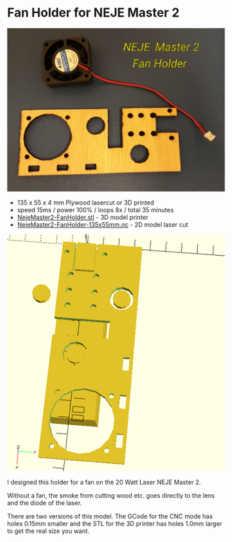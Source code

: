 # Fan Holder for NEJE Master 2

![](NejeMaster2-FanHolder-135x50mm.jpg)

* 135 x 55 x 4 mm Plywood lasercut or 3D printed
* speed 15ms / power 100% / loops 8x / total 35 minutes
* [NejeMaster2-FanHolder.stl](NejeMaster2-FanHolder.stl) - 3D model printer
* [NejeMaster2-FanHolder-135x55mm.nc](NejeMaster2-FanHolder-135x55mm.nc) - 2D model laser cut

![](NejeMaster2-FanHolder.png)

I designed this holder for a fan on the 20 Watt Laser NEJE Master 2.

Without a fan, the smoke from cutting wood etc. goes directly to the lens and the diode of the laser.

There are two versions of this model. The GCode for the CNC mode has holes 0.15mm smaller and the STL for the 3D printer has holes 1.0mm larger to get the real size you want.
